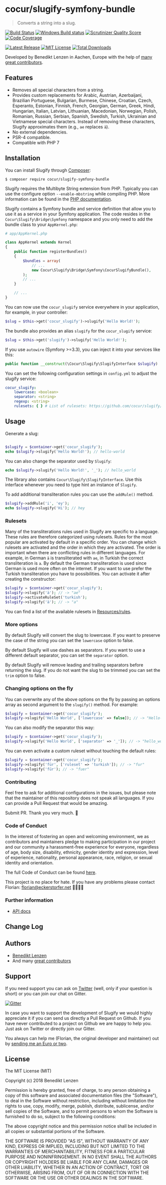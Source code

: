 cocur/slugify-symfony-bundle
=============

> Converts a string into a slug.

[![Build Status](https://img.shields.io/travis/cocur/slugify-symfony-bundle.svg?style=flat)](https://travis-ci.org/cocur/slugify-symfony-bundle)
[![Windows Build status](https://ci.appveyor.com/api/projects/status/9yv498ff61byp742?svg=true)](https://ci.appveyor.com/project/florianeckerstorfer/slugify-symfony-bundle)
[![Scrutinizer Quality Score](https://img.shields.io/scrutinizer/g/cocur/slugify-symfony-bundle.svg?style=flat)](https://scrutinizer-ci.com/g/cocur/slugify-symfony-bundle/)
[![Code Coverage](https://scrutinizer-ci.com/g/cocur/slugify-symfony-bundle/badges/coverage.png?b=master&style=flat-square)](https://scrutinizer-ci.com/g/cocur/slugify-symfony-bundle/?branch=master)

[![Latest Release](https://img.shields.io/packagist/v/cocur/slugify-symfony-bundle.svg)](https://packagist.org/packages/cocur/slugify-symfony-bundle)
[![MIT License](https://img.shields.io/packagist/l/cocur/slugify-symfony-bundle.svg)](http://opensource.org/licenses/MIT)
[![Total Downloads](https://img.shields.io/packagist/dt/cocur/slugify-symfony-bundle.svg)](https://packagist.org/packages/cocur/slugify-symfony-bundle)

Developed by Benedikt Lenzen in Aachen, Europe with the help of
[many great contributors](https://github.com/cocur/slugify-symfony-bundle/graphs/contributors).


Features
--------

- Removes all special characters from a string.
- Provides custom replacements for Arabic, Austrian, Azerbaijani, Brazilian Portuguese, Bulgarian, Burmese, Chinese, Croatian, 
Czech, Esperanto, Estonian, Finnish, French, Georgian, German, Greek, Hindi, Hungarian, Italian, Latvian, Lithuanian, 
Macedonian, Norwegian, Polish, Romanian, Russian, Serbian, Spanish, Swedish, Turkish, Ukrainian and Vietnamese special 
characters. Instead of removing these characters, Slugify approximates them (e.g., `ae` replaces `ä`).
- No external dependencies.
- PSR-4 compatible.
- Compatible with PHP 7


Installation
------------

You can install Slugify through [Composer](https://getcomposer.org):

```shell
$ composer require cocur/slugify-symfony-bundle
```

Slugify requires the Multibyte String extension from PHP. Typically you can use the configure option `--enable-mbstring` while compiling PHP. More information can be found in the [PHP documentation](http://php.net/manual/en/mbstring.installation.php).
 
Slugify contains a Symfony bundle and service definition that allow you to use it as a service in your Symfony
application. The code resides in the `Cocur\Slugify\Bridge\Symfony` namespace and you only need to add the bundle class
to your `AppKernel.php`:

```php
# app/AppKernel.php

class AppKernel extends Kernel
{
    public function registerBundles()
    {
        $bundles = array(
            // ...
            new Cocur\Slugify\Bridge\Symfony\CocurSlugifyBundle(),
        );
        // ...
    }

    // ...
}
```

You can now use the `cocur_slugify` service everywhere in your application, for example, in your controller:

```php
$slug = $this->get('cocur_slugify')->slugify('Hello World!');
```

The bundle also provides an alias `slugify` for the `cocur_slugify` service:

```php
$slug = $this->get('slugify')->slugify('Hello World!');
```

If you use `autowire` (Symfony >=3.3), you can inject it into your services like this:

```php
public function __construct(\Cocur\Slugify\SlugifyInterface $slugify)
```

You can set the following configuration settings in `config.yml` to adjust the slugify service:

```yaml
cocur_slugify:
    lowercase: <boolean>
    separator: <string>
    regexp: <string>
    rulesets: { } # List of rulesets: https://github.com/cocur/slugify/tree/master/Resources/rules
```

Usage
-----

Generate a slug:

```php

$slugify = $container->get('cocur_slugify');
echo $slugify->slugify('Hello World!'); // hello-world
```

You can also change the separator used by `Slugify`:

```php
echo $slugify->slugify('Hello World!', '_'); // hello_world
```

The library also contains `Cocur\Slugify\SlugifyInterface`. Use this interface whenever you need to type hint an
instance of `Slugify`.

To add additional transliteration rules you can use the `addRule()` method.

```php
$slugify->addRule('i', 'ey');
echo $slugify->slugify('Hi'); // hey
```

### Rulesets

Many of the transliterations rules used in Slugify are specific to a language. These rules are therefore categorized
using rulesets. Rules for the most popular are activated by default in a specific order. You can change which rulesets
are activated and the order in which they are activated. The order is important when there are conflicting rules in
different languages. For example, in German `ä` is transliterated with `ae`, in Turkish the correct transliteration is
`a`. By default the German transliteration is used since German is used more often on the internet. If you want to use
prefer the Turkish transliteration you have to possibilities. You can activate it after creating the constructor:

```php
$slugify = $container->get('cocur_slugify');
$slugify->slugify('ä'); // -> "ae"
$slugify->activateRuleSet('turkish');
$slugify->slugify('ä'); // -> "a"
```

You can find a list of the available rulesets in [Resources/rules](https://github.com/cocur/slugify/tree/master/Resources/rules).

### More options

By default Slugify will convert the slug to lowercase. If you want to preserve the case of the string you can set the
`lowercase` option to false.

By default Slugify will use dashes as separators. If you want to use a different default separator, you can set the
`separator` option.

By default Slugify will remove leading and trailing separators before returning the slug. If you do not want the slug to 
be trimmed you can set the `trim` option to false.

### Changing options on the fly

You can overwrite any of the above options on the fly by passing an options array as second argument to the `slugify()`
method. For example:

```php
$slugify = $container->get('cocur_slugify');
$slugify->slugify('Hello World', ['lowercase' => false]); // -> "Hello-World"
```

You can also modify the separator this way:

```php
$slugify = $container->get('cocur_slugify');
$slugify->slugify('Hello World', ['separator' => '_']); // -> "hello_world"
```

You can even activate a custom ruleset without touching the default rules:

```php
$slugify = $container->get('cocur_slugify');
$slugify->slugify('für', ['ruleset' => 'turkish']); // -> "fur"
$slugify->slugify('für'); // -> "fuer"
```

### Contributing

Feel free to ask for additional configurations in the issues, but please note that the
maintainer of this repository does not speak all languages. If you can provide a Pull Request that would be amazing.

Submit PR. Thank you very much. 💚

### Code of Conduct

In the interest of fostering an open and welcoming environment, we as contributors and maintainers pledge to making participation in our project and our community a harassment-free experience for everyone, regardless of age, body size, disability, ethnicity, gender identity and expression, level of experience, nationality, personal appearance, race, religion, or sexual identity and orientation.

The full Code of Conduct can be found [here](https://github.com/cocur/slugify/blob/master/CODE_OF_CONDUCT.md).

This project is no place for hate. If you have any problems please contact Florian: [florian@eckerstorfer.net](mailto:florian@eckerstorfer.net) ✌🏻🏳️‍🌈

### Further information

- [API docs](http://cocur.co/slugify-symfony-bundle/api/master/)

Change Log
----------

Authors
-------

- [Benedikt Lenzen](https://github.com/DemigodCode)
- And many [great contributors](https://github.com/cocur/slugify-symfony-bundle/graphs/contributors)

Support
-------

If you need support you can ask on [Twitter](https://twitter.com/cocurco) (well, only if your question is short) or you
can join our chat on Gitter.

[![Gitter](https://badges.gitter.im/Join%20Chat.svg)](https://gitter.im/cocur/slugify)

In case you want to support the development of Slugify we would highly appreciate it if you can send us directly a Pull Request on
Github. If you have never contributed to a project on Github we are happy to help you. Just ask on Twitter or directly
join our Gitter.

You always can help me (Florian, the original developer and maintainer) out by
[sending me an Euro or two](https://paypal.me/florianec/2).


License
-------

The MIT License (MIT)

Copyright (c) 2018 Benedikt Lenzen

Permission is hereby granted, free of charge, to any person obtaining a copy of this software and associated
documentation files (the "Software"), to deal in the Software without restriction, including without limitation the
rights to use, copy, modify, merge, publish, distribute, sublicense, and/or sell copies of the Software, and to permit
persons to whom the Software is furnished to do so, subject to the following conditions:

The above copyright notice and this permission notice shall be included in all copies or substantial portions of the
Software.

THE SOFTWARE IS PROVIDED "AS IS", WITHOUT WARRANTY OF ANY KIND, EXPRESS OR IMPLIED, INCLUDING BUT NOT LIMITED TO THE
WARRANTIES OF MERCHANTABILITY, FITNESS FOR A PARTICULAR PURPOSE AND NONINFRINGEMENT. IN NO EVENT SHALL THE AUTHORS OR
COPYRIGHT HOLDERS BE LIABLE FOR ANY CLAIM, DAMAGES OR OTHER LIABILITY, WHETHER IN AN ACTION OF CONTRACT, TORT OR
OTHERWISE, ARISING FROM, OUT OF OR IN CONNECTION WITH THE SOFTWARE OR THE USE OR OTHER DEALINGS IN THE SOFTWARE.
